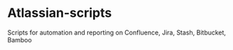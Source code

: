 # Atlassian-scripts
Scripts for automation and reporting on Confluence, Jira, Stash, Bitbucket, Bamboo
